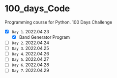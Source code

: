 # 100_days_Code

Programming course for Python. 100 Days Challenge

-   [x] `Day 1`. 2022.04.23
    -   [x] Band Generator Program
-   [ ] `Day 2`. 2022.04.24
-   [ ] `Day 3`. 2022.04.25
-   [ ] `Day 4`. 2022.04.26
-   [ ] `Day 5`. 2022.04.27
-   [ ] `Day 6`. 2022.04.28
-   [ ] `Day 7`. 2022.04.29
